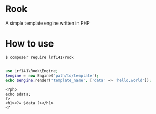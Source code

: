 # Rook
A simple template engine written in PHP

# How to use
```
$ composer require lrf141/rook
```
```php

use Lrf141\Rook\Engine;
$engine = new Engine('path/to/template');
echo $engine.render('template_name', ['data' => 'hello,world']);
```

```php:template_name.php
<?php
echo $data;
?>
<h1><?= $data ?></h1>
<?
```
